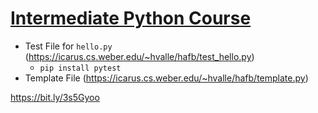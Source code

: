 # [Intermediate Python Course](https://github.com/hugo-wsu/python-hafb)

* Test File for `hello.py` (https://icarus.cs.weber.edu/~hvalle/hafb/test_hello.py)
    * `pip install pytest`
* Template File (https://icarus.cs.weber.edu/~hvalle/hafb/template.py)


https://bit.ly/3s5Gyoo
